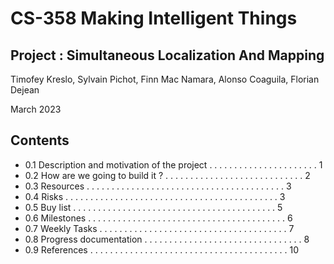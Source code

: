 # CS-358 Making Intelligent Things
## Project : Simultaneous Localization And Mapping
Timofey Kreslo, Sylvain Pichot, Finn Mac Namara, Alonso Coaguila, Florian Dejean

March 2023

## Contents
  * 0.1 Description and motivation of the project . . . . . . . . . . . . . . . . . . . . . . 1
  * 0.2 How are we going to build it ? . . . . . . . . . . . . . . . . . . . . . . . . . . . . 2
  * 0.3 Resources . . . . . . . . . . . . . . . . . . . . . . . . . . . . . . . . . . . . . . . . 3
  * 0.4 Risks . . . . . . . . . . . . . . . . . . . . . . . . . . . . . . . . . . . . . . . . . . . 3
  * 0.5 Buy list . . . . . . . . . . . . . . . . . . . . . . . . . . . . . . . . . . . . . . . . . 5
  * 0.6 Milestones . . . . . . . . . . . . . . . . . . . . . . . . . . . . . . . . . . . . . . . . 6
  * 0.7 Weekly Tasks . . . . . . . . . . . . . . . . . . . . . . . . . . . . . . . . . . . . . . 7
  * 0.8 Progress documentation . . . . . . . . . . . . . . . . . . . . . . . . . . . . . . . . 8
  * 0.9 References . . . . . . . . . . . . . . . . . . . . . . . . . . . . . . . . . . . . . . . . 10
